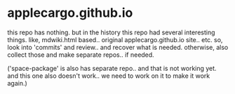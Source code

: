 # applecargo.github.io

this repo has nothing.
but in the history this repo had several interesting things.
like, mdwiki.html based.. original applecargo.github.io site.. etc.
so, look into 'commits' and review.. and recover what is needed.
otherwise, also collect those and make separate repos.. if needed.

('space-package' is also has separate repo.. and that is not working yet.
and this one also doesn't work.. we need to work on it to make it work again.)
